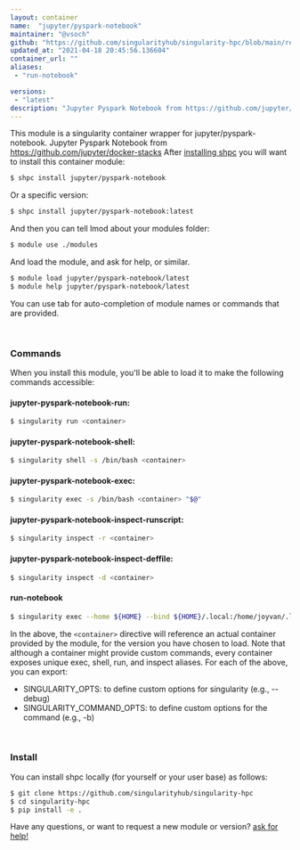 ```yaml
---
layout: container
name:  "jupyter/pyspark-notebook"
maintainer: "@vsoch"
github: "https://github.com/singularityhub/singularity-hpc/blob/main/registry/jupyter/pyspark-notebook/container.yaml"
updated_at: "2021-04-18 20:45:56.136604"
container_url: ""
aliases:
 - "run-notebook"

versions:
 - "latest"
description: "Jupyter Pyspark Notebook from https://github.com/jupyter/docker-stacks"
---
```


This module is a singularity container wrapper for jupyter/pyspark-notebook.
Jupyter Pyspark Notebook from https://github.com/jupyter/docker-stacks
After [installing shpc](#install) you will want to install this container module:

```bash
$ shpc install jupyter/pyspark-notebook
```

Or a specific version:

```bash
$ shpc install jupyter/pyspark-notebook:latest
```

And then you can tell lmod about your modules folder:

```bash
$ module use ./modules
```

And load the module, and ask for help, or similar.

```bash
$ module load jupyter/pyspark-notebook/latest
$ module help jupyter/pyspark-notebook/latest
```

You can use tab for auto-completion of module names or commands that are provided.

<br>

### Commands

When you install this module, you'll be able to load it to make the following commands accessible:

#### jupyter-pyspark-notebook-run:

```bash
$ singularity run <container>
```

#### jupyter-pyspark-notebook-shell:

```bash
$ singularity shell -s /bin/bash <container>
```

#### jupyter-pyspark-notebook-exec:

```bash
$ singularity exec -s /bin/bash <container> "$@"
```

#### jupyter-pyspark-notebook-inspect-runscript:

```bash
$ singularity inspect -r <container>
```

#### jupyter-pyspark-notebook-inspect-deffile:

```bash
$ singularity inspect -d <container>
```


#### run-notebook
       
```bash
$ singularity exec --home ${HOME} --bind ${HOME}/.local:/home/joyvan/.local <container> jupyter notebook --no-browser --port=$(shuf -i 2000-65000 -n 1) --ip 0.0.0.0
```



In the above, the `<container>` directive will reference an actual container provided
by the module, for the version you have chosen to load. Note that although a container
might provide custom commands, every container exposes unique exec, shell, run, and
inspect aliases. For each of the above, you can export:

 - SINGULARITY_OPTS: to define custom options for singularity (e.g., --debug)
 - SINGULARITY_COMMAND_OPTS: to define custom options for the command (e.g., -b)

<br>
  
### Install

You can install shpc locally (for yourself or your user base) as follows:

```bash
$ git clone https://github.com/singularityhub/singularity-hpc
$ cd singularity-hpc
$ pip install -e .
```

Have any questions, or want to request a new module or version? [ask for help!](https://github.com/singularityhub/singularity-hpc/issues)